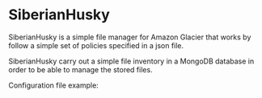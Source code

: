# SiberianHusky
SiberianHusky is a simple file manager for Amazon Glacier that works by follow a simple set of policies specified in a json file.

SiberianHusky carry out a simple file inventory in a MongoDB database in order to be able to manage the stored files.

Configuration file example:


